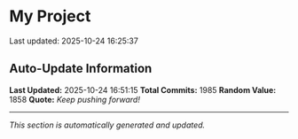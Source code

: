 # My Project


Last updated: 2025-10-24 16:25:37








































































































































































































































































































































































































































































































































































































































































































































































































































































































































































































































































































































































































































































































































































































































































































































































































































































































































































































































































































































































































































































































































































































































































































































































































































































## Auto-Update Information

**Last Updated:** 2025-10-24 16:51:15
**Total Commits:** 1985
**Random Value:** 1858
**Quote:** _Keep pushing forward!_

---
_This section is automatically generated and updated._